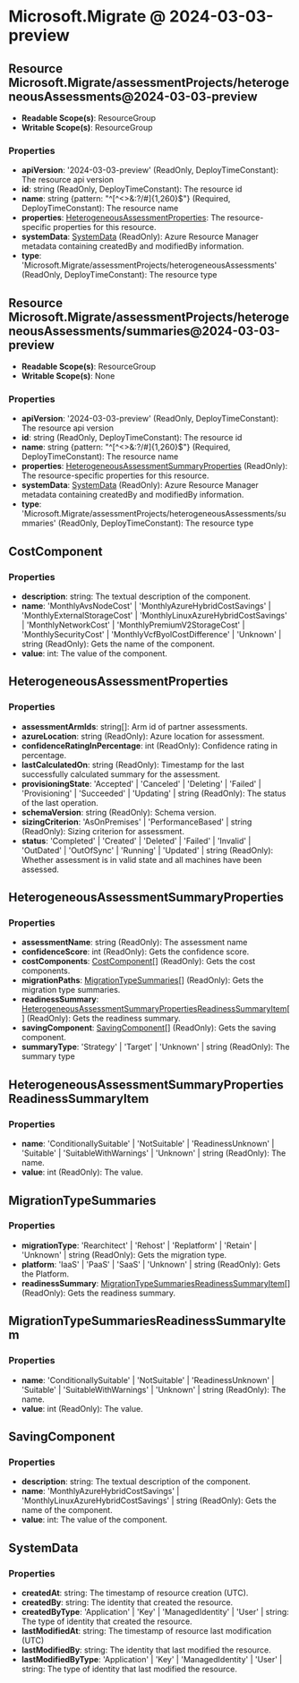 # Microsoft.Migrate @ 2024-03-03-preview

## Resource Microsoft.Migrate/assessmentProjects/heterogeneousAssessments@2024-03-03-preview
* **Readable Scope(s)**: ResourceGroup
* **Writable Scope(s)**: ResourceGroup
### Properties
* **apiVersion**: '2024-03-03-preview' (ReadOnly, DeployTimeConstant): The resource api version
* **id**: string (ReadOnly, DeployTimeConstant): The resource id
* **name**: string {pattern: "^[^<>&:\?/#]{1,260}$"} (Required, DeployTimeConstant): The resource name
* **properties**: [HeterogeneousAssessmentProperties](#heterogeneousassessmentproperties): The resource-specific properties for this resource.
* **systemData**: [SystemData](#systemdata) (ReadOnly): Azure Resource Manager metadata containing createdBy and modifiedBy information.
* **type**: 'Microsoft.Migrate/assessmentProjects/heterogeneousAssessments' (ReadOnly, DeployTimeConstant): The resource type

## Resource Microsoft.Migrate/assessmentProjects/heterogeneousAssessments/summaries@2024-03-03-preview
* **Readable Scope(s)**: ResourceGroup
* **Writable Scope(s)**: None
### Properties
* **apiVersion**: '2024-03-03-preview' (ReadOnly, DeployTimeConstant): The resource api version
* **id**: string (ReadOnly, DeployTimeConstant): The resource id
* **name**: string {pattern: "^[^<>&:\?/#]{1,260}$"} (Required, DeployTimeConstant): The resource name
* **properties**: [HeterogeneousAssessmentSummaryProperties](#heterogeneousassessmentsummaryproperties) (ReadOnly): The resource-specific properties for this resource.
* **systemData**: [SystemData](#systemdata) (ReadOnly): Azure Resource Manager metadata containing createdBy and modifiedBy information.
* **type**: 'Microsoft.Migrate/assessmentProjects/heterogeneousAssessments/summaries' (ReadOnly, DeployTimeConstant): The resource type

## CostComponent
### Properties
* **description**: string: The textual description of the component.
* **name**: 'MonthlyAvsNodeCost' | 'MonthlyAzureHybridCostSavings' | 'MonthlyExternalStorageCost' | 'MonthlyLinuxAzureHybridCostSavings' | 'MonthlyNetworkCost' | 'MonthlyPremiumV2StorageCost' | 'MonthlySecurityCost' | 'MonthlyVcfByolCostDifference' | 'Unknown' | string (ReadOnly): Gets the name of the component.
* **value**: int: The value of the component.

## HeterogeneousAssessmentProperties
### Properties
* **assessmentArmIds**: string[]: Arm id of partner assessments.
* **azureLocation**: string (ReadOnly): Azure location for assessment.
* **confidenceRatingInPercentage**: int (ReadOnly): Confidence rating in percentage.
* **lastCalculatedOn**: string (ReadOnly): Timestamp for the last successfully calculated summary for the assessment.
* **provisioningState**: 'Accepted' | 'Canceled' | 'Deleting' | 'Failed' | 'Provisioning' | 'Succeeded' | 'Updating' | string (ReadOnly): The status of the last operation.
* **schemaVersion**: string (ReadOnly): Schema version.
* **sizingCriterion**: 'AsOnPremises' | 'PerformanceBased' | string (ReadOnly): Sizing criterion for assessment.
* **status**: 'Completed' | 'Created' | 'Deleted' | 'Failed' | 'Invalid' | 'OutDated' | 'OutOfSync' | 'Running' | 'Updated' | string (ReadOnly): Whether assessment is in valid state and all machines have been assessed.

## HeterogeneousAssessmentSummaryProperties
### Properties
* **assessmentName**: string (ReadOnly): The assessment name
* **confidenceScore**: int (ReadOnly): Gets the confidence score.
* **costComponents**: [CostComponent](#costcomponent)[] (ReadOnly): Gets the cost components.
* **migrationPaths**: [MigrationTypeSummaries](#migrationtypesummaries)[] (ReadOnly): Gets the migration type summaries.
* **readinessSummary**: [HeterogeneousAssessmentSummaryPropertiesReadinessSummaryItem](#heterogeneousassessmentsummarypropertiesreadinesssummaryitem)[] (ReadOnly): Gets the readiness summary.
* **savingComponent**: [SavingComponent](#savingcomponent)[] (ReadOnly): Gets the saving component.
* **summaryType**: 'Strategy' | 'Target' | 'Unknown' | string (ReadOnly): The summary type

## HeterogeneousAssessmentSummaryPropertiesReadinessSummaryItem
### Properties
* **name**: 'ConditionallySuitable' | 'NotSuitable' | 'ReadinessUnknown' | 'Suitable' | 'SuitableWithWarnings' | 'Unknown' | string (ReadOnly): The name.
* **value**: int (ReadOnly): The value.

## MigrationTypeSummaries
### Properties
* **migrationType**: 'Rearchitect' | 'Rehost' | 'Replatform' | 'Retain' | 'Unknown' | string (ReadOnly): Gets the migration type.
* **platform**: 'IaaS' | 'PaaS' | 'SaaS' | 'Unknown' | string (ReadOnly): Gets the Platform.
* **readinessSummary**: [MigrationTypeSummariesReadinessSummaryItem](#migrationtypesummariesreadinesssummaryitem)[] (ReadOnly): Gets the readiness summary.

## MigrationTypeSummariesReadinessSummaryItem
### Properties
* **name**: 'ConditionallySuitable' | 'NotSuitable' | 'ReadinessUnknown' | 'Suitable' | 'SuitableWithWarnings' | 'Unknown' | string (ReadOnly): The name.
* **value**: int (ReadOnly): The value.

## SavingComponent
### Properties
* **description**: string: The textual description of the component.
* **name**: 'MonthlyAzureHybridCostSavings' | 'MonthlyLinuxAzureHybridCostSavings' | string (ReadOnly): Gets the name of the component.
* **value**: int: The value of the component.

## SystemData
### Properties
* **createdAt**: string: The timestamp of resource creation (UTC).
* **createdBy**: string: The identity that created the resource.
* **createdByType**: 'Application' | 'Key' | 'ManagedIdentity' | 'User' | string: The type of identity that created the resource.
* **lastModifiedAt**: string: The timestamp of resource last modification (UTC)
* **lastModifiedBy**: string: The identity that last modified the resource.
* **lastModifiedByType**: 'Application' | 'Key' | 'ManagedIdentity' | 'User' | string: The type of identity that last modified the resource.

